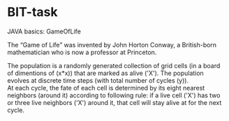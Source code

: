 # BIT-task

JAVA basics: GameOfLife

The “Game of Life” was invented by John Horton Conway, a British-born mathematician who is now a professor at Princeton.

The population is a randomly generated collection of grid cells (in a board of dimentions of (x*x)) that are marked as alive ('X'). 
The population evolves at discrete time steps (with total number of cycles (y)).  
At each cycle, the fate of each cell is determined by its eight nearest neighbors (around it) according to following rule: 
if a live cell ('X') has two or three live neighbors ('X') around it, that cell will stay alive at for the next cycle.
